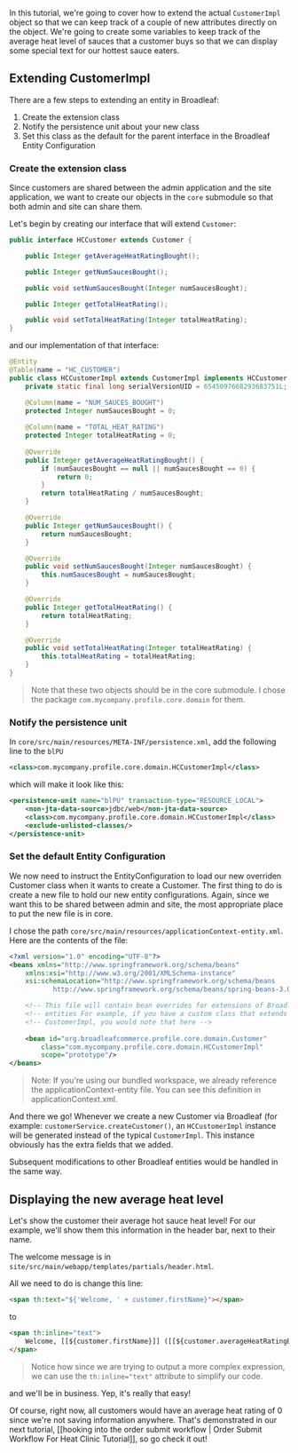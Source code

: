 In this tutorial, we're going to cover how to extend the actual `CustomerImpl` object so that we can keep track of a couple of new attributes directly on the object. We're going to create some variables to keep track of the average heat level of sauces that a customer buys so that we can display some special text for our hottest sauce eaters.

## Extending CustomerImpl

There are a few steps to extending an entity in Broadleaf:

1. Create the extension class
2. Notify the persistence unit about your new class
3. Set this class as the default for the parent interface in the Broadleaf Entity Configuration

### Create the extension class

Since customers are shared between the admin application and the site application, we want to create our objects in the `core` submodule so that both admin and site can share them.

Let's begin by creating our interface that will extend `Customer`:

```java
public interface HCCustomer extends Customer {

    public Integer getAverageHeatRatingBought();

    public Integer getNumSaucesBought();

    public void setNumSaucesBought(Integer numSaucesBought);

    public Integer getTotalHeatRating();

    public void setTotalHeatRating(Integer totalHeatRating);
}
```

and our implementation of that interface:


```java
@Entity
@Table(name = "HC_CUSTOMER")
public class HCCustomerImpl extends CustomerImpl implements HCCustomer {
    private static final long serialVersionUID = 6545097668293683751L;

    @Column(name = "NUM_SAUCES_BOUGHT")
    protected Integer numSaucesBought = 0;
    
    @Column(name = "TOTAL_HEAT_RATING")
    protected Integer totalHeatRating = 0;
    
    @Override
    public Integer getAverageHeatRatingBought() {
        if (numSaucesBought == null || numSaucesBought == 0) {
            return 0;
        }
        return totalHeatRating / numSaucesBought;
    }

    @Override
    public Integer getNumSaucesBought() {
        return numSaucesBought;
    }

    @Override
    public void setNumSaucesBought(Integer numSaucesBought) {
        this.numSaucesBought = numSaucesBought;
    }

    @Override
    public Integer getTotalHeatRating() {
        return totalHeatRating;
    }

    @Override
    public void setTotalHeatRating(Integer totalHeatRating) {
        this.totalHeatRating = totalHeatRating;
    }
}
```

> Note that these two objects should be in the core submodule. I chose the package `com.mycompany.profile.core.domain` for them.

### Notify the persistence unit

In `core/src/main/resources/META-INF/persistence.xml`, add the following line to the `blPU` 

```xml
<class>com.mycompany.profile.core.domain.HCCustomerImpl</class>
```

which will make it look like this:

```xml
<persistence-unit name="blPU" transaction-type="RESOURCE_LOCAL">
    <non-jta-data-source>jdbc/web</non-jta-data-source>
    <class>com.mycompany.profile.core.domain.HCCustomerImpl</class>
    <exclude-unlisted-classes/>
</persistence-unit>
```

### Set the default Entity Configuration

We now need to instruct the EntityConfiguration to load our new overriden Customer class when it wants to create a Customer. The first thing to do is create a new file to hold our new entity configurations. Again, since we want this to be shared between admin and site, the most appropriate place to put the new file is in core.

I chose the path `core/src/main/resources/applicationContext-entity.xml`. Here are the contents of the file:

```xml
<?xml version="1.0" encoding="UTF-8"?>
<beans xmlns="http://www.springframework.org/schema/beans"
    xmlns:xsi="http://www.w3.org/2001/XMLSchema-instance"
    xsi:schemaLocation="http://www.springframework.org/schema/beans
           http://www.springframework.org/schema/beans/spring-beans-3.0.xsd">

    <!-- This file will contain bean overrides for extensions of Broadleaf -->
    <!-- entities For example, if you have a custom class that extends -->
    <!-- CustomerImpl, you would note that here -->
    
    <bean id="org.broadleafcommerce.profile.core.domain.Customer"
        class="com.mycompany.profile.core.domain.HCCustomerImpl"
        scope="prototype"/>
</beans>
```

> Note: If you're using our bundled workspace, we already reference the applicationContext-entity file. You can see this definition in applicationContext.xml.

And there we go! Whenever we create a new Customer via Broadleaf (for example: `customerService.createCustomer()`, an `HCCustomerImpl` instance will be generated instead of the typical `CustomerImpl`. This instance obviously has the extra fields that we added.

Subsequent modifications to other Broadleaf entities would be handled in the same way.

## Displaying the new average heat level

Let's show the customer their average hot sauce heat level! For our example, we'll show them this information in the header bar, next to their name.

The welcome message is in `site/src/main/webapp/templates/partials/header.html`.

All we need to do is change this line:

```html
<span th:text="${'Welcome, ' + customer.firstName}"></span>  
```

to 

```html
<span th:inline="text">
    Welcome, [[${customer.firstName}]] ([[${customer.averageHeatRatingBought}]])
</span>
```

> Notice how since we are trying to output a more complex expression, we can use the `th:inline="text"` attribute to simplify our code.

and we'll be in business. Yep, it's really that easy!

Of course, right now, all customers would have an average heat rating of 0 since we're not saving information anywhere. That's demonstrated in our next tutorial, [[hooking into the order submit workflow | Order Submit Workflow For Heat Clinic Tutorial]], so go check it out!
